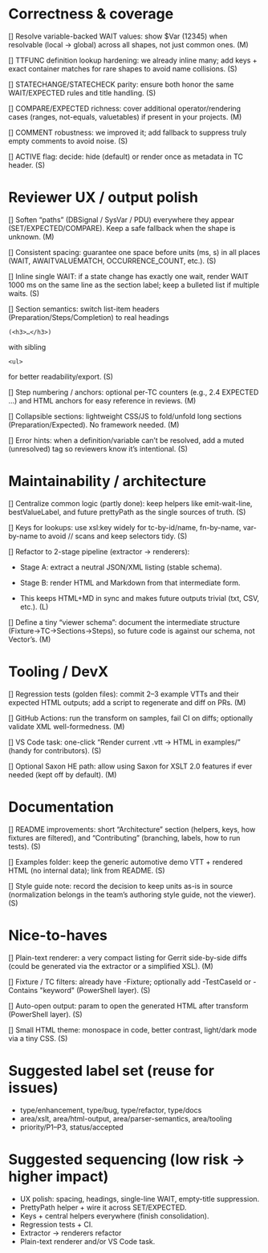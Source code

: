 # Correctness \& coverage
[] Resolve variable-backed WAIT values: show $Var (12345) when resolvable (local → global) across all shapes, not just common ones. (M)

[] TTFUNC definition lookup hardening: we already inline many; add keys + exact container matches for rare shapes to avoid name collisions. (S)

[] STATECHANGE/STATECHECK parity: ensure both honor the same WAIT/EXPECTED rules and title handling. (S)

[] COMPARE/EXPECTED richness: cover additional operator/rendering cases (ranges, not-equals, valuetables) if present in your projects. (M)

[] COMMENT robustness: we improved it; add fallback to suppress truly empty comments to avoid noise. (S)

[] ACTIVE flag: decide: hide (default) or render once as metadata in TC header. (S)


# Reviewer UX / output polish
[] Soften “paths” (DBSignal / SysVar / PDU) everywhere they appear (SET/EXPECTED/COMPARE). Keep a safe fallback when the shape is unknown. (M)

[] Consistent spacing: guarantee one space before units (ms, s) in all places (WAIT, AWAITVALUEMATCH, OCCURRENCE\_COUNT, etc.). (S)

[] Inline single WAIT: if a state change has exactly one wait, render WAIT 1000 ms on the same line as the section label; keep a bulleted list if multiple waits. (S)

[] Section semantics: switch list-item headers (Preparation/Steps/Completion) to real headings
```
(<h3>…</h3>)
````
with sibling
```
<ul>
```
for better readability/export. (S)

[] Step numbering / anchors: optional per-TC counters (e.g., 2.4 EXPECTED …) and HTML anchors for easy reference in reviews. (M)

[] Collapsible sections: lightweight CSS/JS to fold/unfold long sections (Preparation/Expected). No framework needed. (M)

[] Error hints: when a definition/variable can’t be resolved, add a muted (unresolved) tag so reviewers know it’s intentional. (S)


# Maintainability / architecture
[] Centralize common logic (partly done): keep helpers like emit-wait-line, bestValueLabel, and future prettyPath as the single sources of truth. (S)

[] Keys for lookups: use xsl:key widely for tc-by-id/name, fn-by-name, var-by-name to avoid // scans and keep selectors tidy. (S)

[] Refactor to 2-stage pipeline (extractor → renderers):

- Stage A: extract a neutral JSON/XML listing (stable schema).

- Stage B: render HTML and Markdown from that intermediate form.

- This keeps HTML+MD in sync and makes future outputs trivial (txt, CSV, etc.). (L)

[] Define a tiny “viewer schema”: document the intermediate structure (Fixture→TC→Sections→Steps), so future code is against our schema, not Vector’s. (M)



# Tooling / DevX

[] Regression tests (golden files): commit 2–3 example VTTs and their expected HTML outputs; add a script to regenerate and diff on PRs. (M)

[] GitHub Actions: run the transform on samples, fail CI on diffs; optionally validate XML well-formedness. (M)

[] VS Code task: one-click “Render current .vtt → HTML in examples/” (handy for contributors). (S)

[] Optional Saxon HE path: allow using Saxon for XSLT 2.0 features if ever needed (kept off by default). (M)

# Documentation

[] README improvements: short “Architecture” section (helpers, keys, how fixtures are filtered), and “Contributing” (branching, labels, how to run tests). (S)

[] Examples folder: keep the generic automotive demo VTT + rendered HTML (no internal data); link from README. (S)

[] Style guide note: record the decision to keep units as-is in source (normalization belongs in the team’s authoring style guide, not the viewer). (S)


# Nice-to-haves

[] Plain-text renderer: a very compact listing for Gerrit side-by-side diffs (could be generated via the extractor or a simplified XSL). (M)

[] Fixture / TC filters: already have -Fixture; optionally add -TestCaseId or -Contains "keyword" (PowerShell layer). (S)

[] Auto-open output: param to open the generated HTML after transform (PowerShell layer). (S)

[] Small HTML theme: monospace in code, better contrast, light/dark mode via a tiny CSS. (S)


# Suggested label set (reuse for issues)

* type/enhancement, type/bug, type/refactor, type/docs
* area/xslt, area/html-output, area/parser-semantics, area/tooling
* priority/P1–P3, status/accepted


# Suggested sequencing (low risk → higher impact)

* UX polish: spacing, headings, single-line WAIT, empty-title suppression.
* PrettyPath helper + wire it across SET/EXPECTED.
* Keys + central helpers everywhere (finish consolidation).
* Regression tests + CI.
* Extractor → renderers refactor
* Plain-text renderer and/or VS Code task.